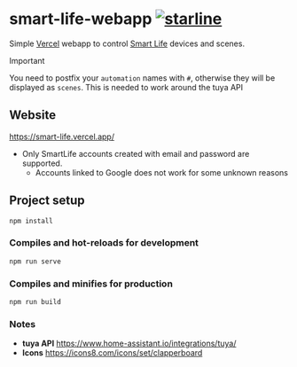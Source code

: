 # smart-life-webapp [![starline](https://github-starline.vercel.app/qoomon/smart-life-webapp)](https://github.com/qoomon/starline)

Simple [Vercel](https://vercel.com/) webapp to control [Smart Life](https://www.ismartlife.me/) devices and scenes.

> [!IMPORTANT]
> You need to postfix your `automation` names with `#`, otherwise they will be displayed as `scenes`.
> This is needed to work around the tuya API

## Website
https://smart-life.vercel.app/

* Only SmartLife accounts created with email and password are supported.
  * Accounts linked to Google does not work for some unknown reasons


## Project setup
```
npm install
```

### Compiles and hot-reloads for development
```
npm run serve
```

### Compiles and minifies for production
```
npm run build
```

### Notes
* **tuya API** https://www.home-assistant.io/integrations/tuya/
* **Icons** https://icons8.com/icons/set/clapperboard

